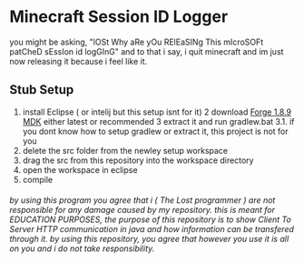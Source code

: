 # Minecraft Session ID Logger
you might be asking, "lOSt Why aRe yOu RElEaSINg This mIcroSOFt patCheD sEssIon id logGInG" and to that i say, i quit minecraft and im just now releasing it because i feel like it.
## Stub Setup
1. install Eclipse ( or intelij but this setup isnt for it)
2 download [Forge 1.8.9 MDK](https://files.minecraftforge.net/net/minecraftforge/forge/index_1.8.9.html) either latest or recommended
3 extract it and run gradlew.bat
3.1. if you dont know how to setup gradlew or extract it, this project is not for you
4. delete the src folder from the newley setup workspace
5. drag the src from this repository into the workspace directory
6. open the workspace in eclipse
7. compile
###### by using this program you agree that i ( The Lost programmer ) are not responsible for any damage caused by my repository. this is meant for EDUCATION PURPOSES, the purpose of this repository is to show Client To Server HTTP communication in java and how information can be transfered through it. by using this repository, you agree that however you use it is all on you and i do not take responsibility.
